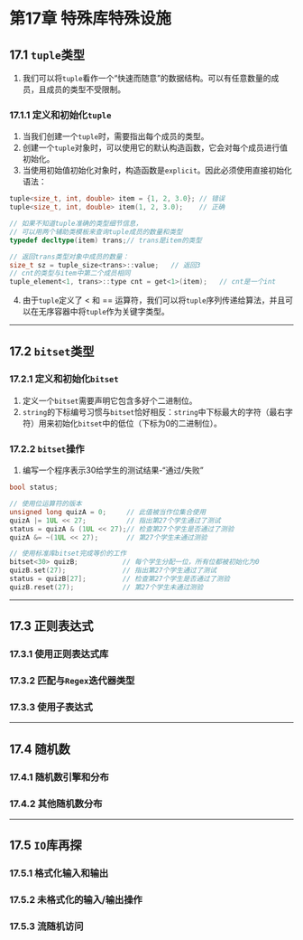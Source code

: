 # 第17章 特殊库特殊设施

## 17.1 `tuple`类型

1. 我们可以将`tuple`看作一个“快速而随意”的数据结构。可以有任意数量的成员，且成员的类型不受限制。

### 17.1.1 定义和初始化`tuple`

1. 当我们创建一个`tuple`时，需要指出每个成员的类型。
2. 创建一个`tuple`对象时，可以使用它的默认构造函数，它会对每个成员进行值初始化。
3. 当使用初始值初始化对象时，构造函数是`explicit`。因此必须使用直接初始化语法：

```c++
tuple<size_t, int, double> item = {1, 2, 3.0}; // 错误
tuple<size_t, int, double> item(1, 2, 3.0);    // 正确

// 如果不知道tuple准确的类型细节信息，
// 可以用两个辅助类模板来查询tuple成员的数量和类型
typedef decltype(item) trans;// trans是item的类型

// 返回trans类型对象中成员的数量：
size_t sz = tuple_size<trans>::value;   // 返回3
// cnt的类型与item中第二个成员相同
tuple_element<1, trans>::type cnt = get<1>(item);   // cnt是一个int
```

4. 由于`tuple`定义了 < 和 == 运算符，我们可以将`tuple`序列传递给算法，并且可以在无序容器中将`tuple`作为关键字类型。

----

## 17.2 `bitset`类型

### 17.2.1 定义和初始化`bitset`

1. 定义一个`bitset`需要声明它包含多好个二进制位。
2. `string`的下标编号习惯与`bitset`恰好相反：`string`中下标最大的字符（最右字符）用来初始化`bitset`中的低位（下标为0的二进制位）。

### 17.2.2 `bitset`操作

1. 编写一个程序表示30给学生的测试结果-“通过/失败”

```c++
bool status;

// 使用位运算符的版本
unsigned long quizA = 0;     // 此值被当作位集合使用
quizA |= 1UL << 27;          // 指出第27个学生通过了测试
status = quizA & (1UL << 27);// 检查第27个学生是否通过了测验
quizA &= ~(1UL << 27);       // 第27个学生未通过测验

// 使用标准库bitset完成等价的工作
bitset<30> quizB;           // 每个学生分配一位，所有位都被初始化为0
quizB.set(27);              // 指出第27个学生通过了测试
status = quizB[27];         // 检查第27个学生是否通过了测验
quizB.reset(27);            // 第27个学生未通过测验
```

----

## 17.3 正则表达式

### 17.3.1 使用正则表达式库

### 17.3.2 匹配与`Regex`迭代器类型

### 17.3.3 使用子表达式

----

## 17.4 随机数

### 17.4.1 随机数引擎和分布

### 17.4.2 其他随机数分布

----

## 17.5 `IO`库再探

### 17.5.1 格式化输入和输出

### 17.5.2 未格式化的输入/输出操作

### 17.5.3 流随机访问